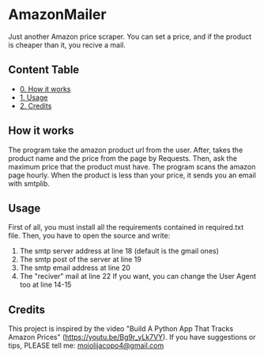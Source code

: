 # AmazonMailer
Just another Amazon price scraper.
You can set a price, and if the product is cheaper than it, you recive a mail.

## Content Table
- [0. How it works](#How-it-works)
- [1. Usage](#Usage)
- [2. Credits](#Credits)

## How it works
The program take the amazon product url from the user. After, takes the product name and the price from the page by Requests. Then, ask the maximum price that the product must have. The program scans the amazon page hourly. When the product is less than your price, it sends you an email with smtplib.

## Usage
First of all, you must install all the requirements contained in required.txt file.
Then, you have to open the source and write:
1) The smtp server address at line 18 (default is the gmail ones)
2) The smtp post of the server at line 19
3) The smtp email address at line 20
4) The "reciver" mail at line 22
If you want, you can change the User Agent too at line 14-15

## Credits
This project is inspired by the video "Build A Python App That Tracks Amazon Prices" (https://youtu.be/Bg9r_yLk7VY). 
If you have suggestions or tips, PLEASE tell me: moiolijacopo4@gmail.com
